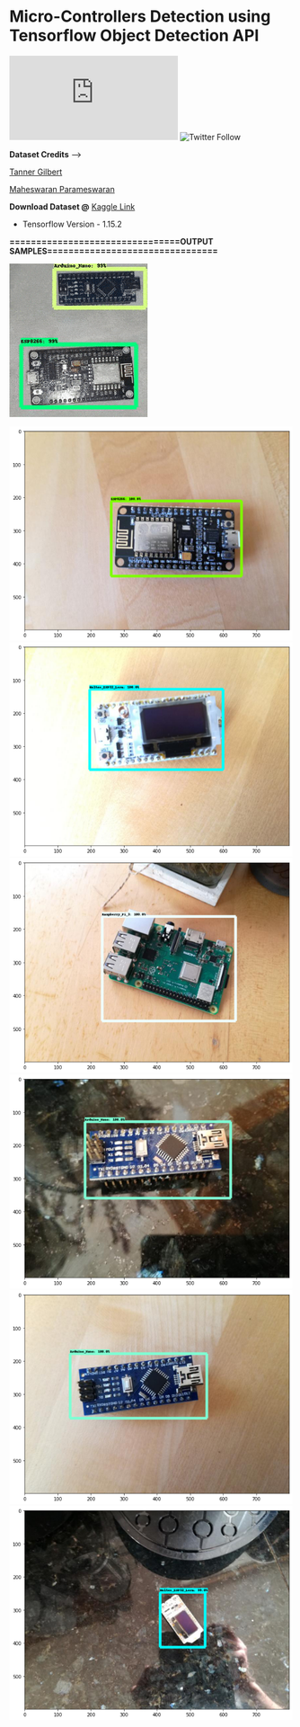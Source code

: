 # Micro-Controllers Detection using Tensorflow Object Detection API

![GitHub repo size](https://img.shields.io/github/repo-size/scottydocs/README-template.md)
![Twitter Follow](https://img.shields.io/twitter/follow/itz_srv?style=social)

**Dataset Credits** --> 

[Tanner Gilbert](https://github.com/TannerGilbert)
                      
[Maheswaran Parameswaran](https://github.com/coding-geek1711) 
                
**Download Dataset @** [Kaggle Link](https://www.kaggle.com/tannergi/microcontroller-detection)


* Tensorflow Version - 1.15.2

**================================OUTPUT SAMPLES================================**

![](SSD_V1/op_images/op_video.gif?raw=true)

![](SSD_V1/op_images/1.png?raw=true)
![](SSD_V1/op_images/2.png?raw=true)
![](SSD_V1/op_images/3.png?raw=true)
![](SSD_V1/op_images/4.png?raw=true)
![](SSD_V1/op_images/5.png?raw=true)
![](SSD_V1/op_images/6.png?raw=true)


